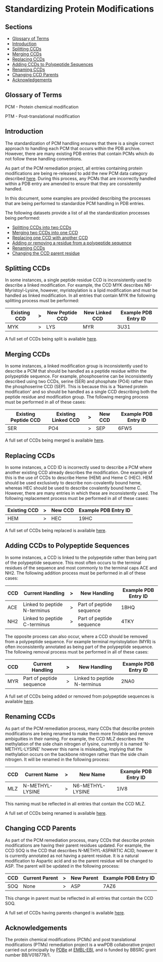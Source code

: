 # Standardizing Protein Modifications

## Sections

- [Glossary of Terms](#glossary-of-terms)
- [Introduction](#introduction)
- [Splitting CCDs](#splitting-ccds)
- [Merging CCDs](#merging-ccds)
- [Replacing CCDs](#replacing-ccds)
- [Adding CCDs to Polypeptide Sequences](#adding-ccds-to-polypeptide-sequences)
- [Renaming CCDs](#renaming-ccds)
- [Changing CCD Parents](#changing-ccd-parents)
- [Acknowledgements](#acknowledgements)

## Glossary of Terms

PCM - Protein chemical modification 

PTM - Post-translational modification

## Introduction

The standardization of PCM handling ensures that there is a single 
correct approach to handling each PCM that occurs within the PDB 
archive. However, there are many existing PDB entries that contain PCMs
which do not follow these handling conventions. 

As part of the PCM remediation project, all entries containing protein 
modifications are being re-released to add the new PCM data category 
described [here](Protein_modifications.md). During this process, any PCMs
that are incorrectly handled within a PDB entry are amended to ensure that they are 
consistently handled. 

In this document, some examples are provided describing the processes that are being 
performed to standardize PCM handling in PDB entries.

The following datasets provide a list of all the standardization processes being 
performed:
- [Splitting CCDs into two CCDs](data/summaries/ccds_split.csv)
- [Merging two CCDs into one CCD](data/summaries/ccds_merge.csv)
- [Replacing one CCD with another CCD](data/summaries/ccds_replace.csv)
- [Adding or removing a residue from a polypeptide sequence](data/summaries/ccds_to_add_or_remove_from_peptide_seq.csv)
- [Renaming CCDs](data/summaries/ccds_rename.csv)
- [Changing the CCD parent residue](data/summaries/ccds_change_parent.csv)

## Splitting CCDs

In some instances, a single peptide residue CCD is inconsistently used to describe a 
linked modification. For example, the CCD MYK describes N6-Myristoyl-Lysine, however,
myristoylation is a lipid modification and must be handled as linked modification. In all
entries that contain MYK the following splitting process must be performed: 

| Existing CCD | \>  | New Peptide CCD | New Linked CCD | Example PDB Entry ID |
|--------------|-----|-----------------|----------------|----------------------|
| MYK          | \>  | LYS             | MYR            | 3U31                 |

A full set of CCDs being split is available [here](data/summaries/ccds_split.csv).

## Merging CCDs

In some instances, a linked modification group is inconsistently used to describe a 
PCM that should be handled as a peptide residue within the polypeptide 
sequence. For example, phosphoserine can be inconsistently described 
using two CCDs, serine (SER) and phosphate (PO4) rather than the phosphoserine CCD (SEP).
This is because this is a 'Named protein modification' and so should be handled as a 
single CCD describing both the peptide residue and modification group. The following 
merging process must be performed in all of these cases: 


| Existing Peptide CCD | Existing Linked CCD | \>  | New CCD | Example PDB Entry ID |
|----------------------|---------------------|-----|---------|----------------------|
| SER                  | PO4                 | \>  | SEP     | 6FW5                 |

A full set of CCDs being merged is available [here](data/summaries/ccds_merge.csv).

## Replacing CCDs

In some instances, a CCD ID is incorrectly used to describe a PCM where
another existing CCD already describes the modification. One example of this is the use 
of CCDs to describe Heme (HEM) and Heme C (HEC). HEM should be used exclusively to 
describe non-covalently bound heme, whereas HEC should be used to describe covalently 
bound heme C. However, there are many entries in which these are inconsistently used. 
The following replacement process must be performed in all of these cases:

| Existing CCD | \>  | New CCD | Example PDB Entry ID |
|--------------|-----|---------|----------------------|
| HEM          | \>  | HEC     | 19HC                 |

A full set of CCDs being replaced is available [here](data/summaries/ccds_replace.csv).

## Adding CCDs to Polypeptide Sequences

In some instances, a CCD is linked to the polypeptide rather than being part of the 
polypeptide sequence. This most often occurs to the terminal residues of the sequence 
and most commonly to the terminal caps ACE and NH2. The following addition process must
be performed in all of these cases:

| CCD | Current Handling             | \> | New Handling              | Example PDB Entry ID |
|-----|------------------------------|----|---------------------------|----------------------|
| ACE | Linked to peptide N-terminus | \> | Part of peptide sequence  | 1BHQ                 |
| NH2 | Linked to peptide C-terminus | \> | Part of peptide sequence  | 4TKY                 |

The opposite process can also occur, where a CCD should be removed from a polypeptide 
sequence. For example terminal myristoylation (MYR) is often inconsistently annotated as being 
part of the polypeptide sequence. The following removal process must be performed in all 
of these cases:

| CCD | Current Handling         | \> | New Handling                 | Example PDB Entry ID |
|-----|--------------------------|----|------------------------------|----------------------|
| MYR | Part of peptide sequence | \> | Linked to peptide N-terminus | 2NA0                 |

A full set of CCDs being added or removed from polypeptide sequences is
available [here](data/summaries/ccds_to_add_or_remove_from_peptide_seq.csv).

## Renaming CCDs

As part of the PCM remediation process, many CCDs that describe protein
modifications are being renamed to make them more findable and remove ambiguities in 
their naming. For example, the CCD MLZ describes the methylation of the side chain 
nitrogen of lysine, currently it is named 'N-METHYL-LYSINE' however this name is misleading, 
implying that the methylation occurs on the backbone nitrogen rather than the side chain 
nitrogen. It will be renamed in the following process:

| CCD | Current Name    | \> | New Name         | Example PDB Entry ID |
|-----|-----------------|----|------------------|----------------------|
| MLZ | N-METHYL-LYSINE | \> | N6-METHYL-LYSINE | 1IV8                 |

This naming must be reflected in all entries that contain the CCD MLZ.

A full set of CCDs being renamed is available [here](data/summaries/ccds_rename.csv).

## Changing CCD Parents

As part of the PCM remediation process, many CCDs that describe protein
modifications are having their parent residues updated. For example, the CCD SOQ is the 
CCD that describes N-METHYL-ASPARTIC ACID, however it is currently annotated as not 
having a parent residue. It is a natural modification to Aspartic acid and so the parent 
residue will be changed to ASP. The parent will be updated in the following process:

| CCD | Current Parent | \> | New Parent | Example PDB Entry ID |
|-----|----------------|----|------------|----------------------|
| SOQ | None           | \> | ASP        | 7AZ6                 |

This change in parent must be reflected in all entries that contain the CCD SOQ.

A full set of CCDs having parents changed is available [here](data/summaries/ccds_change_parent.csv).

## Acknowledgements
The protein chemical modifications (PCMs) and post translational modifications (PTMs) 
remediation project is a wwPDB collaborative project carried out principally by 
[PDBe](https://www.ebi.ac.uk/pdbe/) at [EMBL-EBI](https://www.ebi.ac.uk/), and is funded 
by BBSRC grant number BB/V018779/1.
